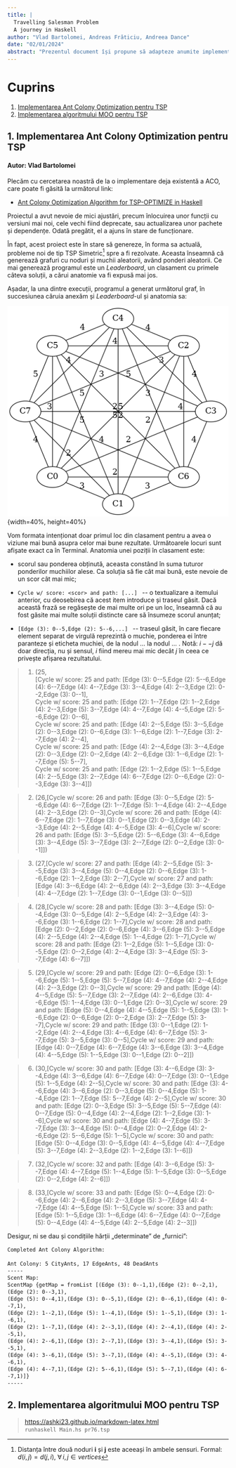 ```yaml
---
title: |
  Travelling Salesman Problem  
  A journey in Haskell
author: "Vlad Bartolomei, Andreas Frăticiu, Andreea Dance"
date: "02/01/2024"
abstract: "Prezentul document își propune să adapteze anumite implementări ai unor algoritmi celebri (în Haskell) pentru a testa eficiența lor pe unele benchmark-uri ale TSP. Acești algoritmi sunt: Ant Colony Optimization -- ACO, MOO, Control Search Local, ACO 4.2 Encoder."
---
```


# Cuprins

1. [Implementarea Ant Colony Optimization pentru TSP](#1-implementarea-ant-colony-optimization-pentru-tsp)
2. [Implementarea algoritmului MOO pentru TSP](2#-implementarea-algoritmului-moo-pentru-tsp)

## 1. Implementarea Ant Colony Optimization pentru TSP
#### Autor: Vlad Bartolomei
Plecăm cu cercetarea noastră de la o implementare deja existentă a ACO, care poate fi găsită la următorul link:   

- [Ant Colony Optimization Algorithm for TSP-OPTIMIZE in Haskell](https://bitbucket.org/rickdzekman/ant-colony-optimization-algorithm-for-tsp-optimize-in-haskell/downloads/)  

Proiectul a avut nevoie de mici ajustări, precum înlocuirea unor funcții cu versiuni mai noi, cele vechi fiind deprecate, sau actualizarea unor pachete și dependențe. Odată pregătit, el a ajuns în stare de funcționare.

În fapt, acest proiect este în stare să genereze, în forma sa actuală, probleme noi de tip TSP Simetric[^1] spre a fi rezolvate. Aceasta înseamnă că generează grafuri cu noduri și muchii aleatorii, având ponderi aleatorii. Ce mai generează programul este un *Leaderboard*, un clasament cu primele câteva soluții, a cărui anatomie va fi expusă mai jos.

[^1]: Distanța între două noduri __i__ și __j__ este aceeași în ambele sensuri. Formal: $d(i, j) = d(j, i)$, $\forall \, i, j \in vertices$

Așadar, la una dintre execuții, programul a generat următorul graf, în succesiunea căruia anexăm și *Leaderboard*-ul și anatomia sa:

![Graf corespunzător problemei TSP Simetric](../rickdzekman-ant-colony-optimization-algorithm-for-tsp-optimize-in-haskell-ee5a30ec533d/tspCirco.png){width=40%, height=40%}


Vom formata intenționat doar primul loc din clasament pentru a avea o viziune mai bună asupra celor mai bune rezultate. Următoarele locuri sunt afișate exact ca în Terminal. Anatomia unei poziții în clasament este:

- scorul sau ponderea obținută, aceasta constând în suma tuturor ponderilor muchiilor alese. Ca soluția să fie cât mai bună, este nevoie de un scor cât mai mic;

-  ```Cycle w/ score: <scor> and path: [...] ``` -- o textualizare a itemului anterior, cu deosebirea că acest item introduce și traseul găsit. Dacă această frază se regăsește de mai multe ori pe un loc, înseamnă că au fost găsite mai multe soluții distincte care să însumeze scorul anunțat;

- ```[Edge (3): 0--5,Edge (2): 5--6,...] ``` -- traseul găsit, în care fiecare element separat de virgulă reprezintă o muchie, ponderea ei între paranteze și eticheta muchiei, de la nodul ... la nodul ... . Notă: $i--j$ dă doar direcția, nu și sensul, $i$ fiind mereu mai mic decât $j$ în ceea ce privește afișarea rezultatului.

> 1. (25,  
[Cycle w/ score: 25 and path: [Edge (3): 0--5,Edge (2): 5--6,Edge (4): 6--7,Edge (4): 4--7,Edge (3): 3--4,Edge (4): 2--3,Edge (2): 0--2,Edge (3): 0--1],  
Cycle w/ score: 25 and path: [Edge (2): 1--7,Edge (2): 1--2,Edge (4): 2--3,Edge (5): 3--7,Edge (4): 4--7,Edge (4): 4--5,Edge (2): 5--6,Edge (2): 0--6],  
Cycle w/ score: 25 and path: [Edge (4): 2--5,Edge (5): 3--5,Edge (2): 0--3,Edge (2): 0--6,Edge (3): 1--6,Edge (2): 1--7,Edge (3): 2--7,Edge (4): 2--4],  
Cycle w/ score: 25 and path: [Edge (4): 2--4,Edge (3): 3--4,Edge (2): 0--3,Edge (2): 0--2,Edge (4): 2--6,Edge (3): 1--6,Edge (2): 1--7,Edge (5): 5--7],  
Cycle w/ score: 25 and path: [Edge (2): 1--2,Edge (5): 1--5,Edge (4): 2--5,Edge (3): 2--7,Edge (4): 6--7,Edge (2): 0--6,Edge (2): 0--3,Edge (3): 3--4]])

> 2. (26,[Cycle w/ score: 26 and path: [Edge (3): 0--5,Edge (2): 5--6,Edge (4): 6--7,Edge (2): 1--7,Edge (5): 1--4,Edge (4): 2--4,Edge (4): 2--3,Edge (2): 0--3],Cycle w/ score: 26 and path: [Edge (4): 6--7,Edge (2): 1--7,Edge (3): 0--1,Edge (2): 0--3,Edge (4): 2--3,Edge (4): 2--5,Edge (4): 4--5,Edge (3): 4--6],Cycle w/ score: 26 and path: [Edge (5): 3--5,Edge (2): 5--6,Edge (3): 4--6,Edge (3): 3--4,Edge (5): 3--7,Edge (3): 2--7,Edge (2): 0--2,Edge (3): 0--1]])

> 3. (27,[Cycle w/ score: 27 and path: [Edge (4): 2--5,Edge (5): 3--5,Edge (3): 3--4,Edge (5): 0--4,Edge (2): 0--6,Edge (3): 1--6,Edge (2): 1--2,Edge (3): 2--7],Cycle w/ score: 27 and path: [Edge (4): 3--6,Edge (4): 2--6,Edge (4): 2--3,Edge (3): 3--4,Edge (4): 4--7,Edge (2): 1--7,Edge (3): 0--1,Edge (3): 0--5]])

> 4. (28,[Cycle w/ score: 28 and path: [Edge (3): 3--4,Edge (5): 0--4,Edge (3): 0--5,Edge (4): 2--5,Edge (4): 2--3,Edge (4): 3--6,Edge (3): 1--6,Edge (2): 1--7],Cycle w/ score: 28 and path: [Edge (2): 0--2,Edge (2): 0--6,Edge (4): 3--6,Edge (5): 3--5,Edge (4): 2--5,Edge (4): 2--4,Edge (5): 1--4,Edge (2): 1--7],Cycle w/ score: 28 and path: [Edge (2): 1--2,Edge (5): 1--5,Edge (3): 0--5,Edge (2): 0--2,Edge (4): 2--4,Edge (3): 3--4,Edge (5): 3--7,Edge (4): 6--7]])

> 5. (29,[Cycle w/ score: 29 and path: [Edge (2): 0--6,Edge (3): 1--6,Edge (5): 1--5,Edge (5): 5--7,Edge (4): 4--7,Edge (4): 2--4,Edge (4): 2--3,Edge (2): 0--3],Cycle w/ score: 29 and path: [Edge (4): 4--5,Edge (5): 5--7,Edge (3): 2--7,Edge (4): 2--6,Edge (3): 4--6,Edge (5): 1--4,Edge (3): 0--1,Edge (2): 0--3],Cycle w/ score: 29 and path: [Edge (5): 0--4,Edge (4): 4--5,Edge (5): 1--5,Edge (3): 1--6,Edge (2): 0--6,Edge (2): 0--2,Edge (3): 2--7,Edge (5): 3--7],Cycle w/ score: 29 and path: [Edge (3): 0--1,Edge (2): 1--2,Edge (4): 2--4,Edge (3): 4--6,Edge (4): 6--7,Edge (5): 3--7,Edge (5): 3--5,Edge (3): 0--5],Cycle w/ score: 29 and path: [Edge (4): 0--7,Edge (4): 6--7,Edge (4): 3--6,Edge (3): 3--4,Edge (4): 4--5,Edge (5): 1--5,Edge (3): 0--1,Edge (2): 0--2]])

> 6. (30,[Cycle w/ score: 30 and path: [Edge (3): 4--6,Edge (3): 3--4,Edge (4): 3--6,Edge (4): 6--7,Edge (4): 0--7,Edge (3): 0--1,Edge (5): 1--5,Edge (4): 2--5],Cycle w/ score: 30 and path: [Edge (3): 4--6,Edge (4): 3--6,Edge (2): 0--3,Edge (5): 0--4,Edge (5): 1--4,Edge (2): 1--7,Edge (5): 5--7,Edge (4): 2--5],Cycle w/ score: 30 and path: [Edge (2): 0--3,Edge (5): 3--5,Edge (5): 5--7,Edge (4): 0--7,Edge (5): 0--4,Edge (4): 2--4,Edge (2): 1--2,Edge (3): 1--6],Cycle w/ score: 30 and path: [Edge (4): 4--7,Edge (5): 3--7,Edge (3): 3--4,Edge (5): 0--4,Edge (2): 0--2,Edge (4): 2--6,Edge (2): 5--6,Edge (5): 1--5],Cycle w/ score: 30 and path: [Edge (5): 0--4,Edge (3): 0--5,Edge (4): 4--5,Edge (4): 4--7,Edge (5): 3--7,Edge (4): 2--3,Edge (2): 1--2,Edge (3): 1--6]])

> 7. (32,[Cycle w/ score: 32 and path: [Edge (4): 3--6,Edge (5): 3--7,Edge (4): 4--7,Edge (5): 1--4,Edge (5): 1--5,Edge (3): 0--5,Edge (2): 0--2,Edge (4): 2--6]])

> 8. (33,[Cycle w/ score: 33 and path: [Edge (5): 0--4,Edge (2): 0--6,Edge (4): 2--6,Edge (4): 2--3,Edge (5): 3--7,Edge (4): 4--7,Edge (4): 4--5,Edge (5): 1--5],Cycle w/ score: 33 and path: [Edge (5): 1--5,Edge (3): 1--6,Edge (4): 6--7,Edge (4): 0--7,Edge (5): 0--4,Edge (4): 4--5,Edge (4): 2--5,Edge (4): 2--3]])

Desigur, ni se dau și condițiile hărții „determinate” de „furnici”:  
```
Completed Ant Colony Algorithm:

Ant Colony: 5 CityAnts, 17 EdgeAnts, 48 DeadAnts
-----
Scent Map: 
ScentMap {getMap = fromList [(Edge (3): 0--1,1),(Edge (2): 0--2,1),(Edge (2): 0--3,1),
(Edge (5): 0--4,1),(Edge (3): 0--5,1),(Edge (2): 0--6,1),(Edge (4): 0--7,1),
(Edge (2): 1--2,1),(Edge (5): 1--4,1),(Edge (5): 1--5,1),(Edge (3): 1--6,1),
(Edge (2): 1--7,1),(Edge (4): 2--3,1),(Edge (4): 2--4,1),(Edge (4): 2--5,1),
(Edge (4): 2--6,1),(Edge (3): 2--7,1),(Edge (3): 3--4,1),(Edge (5): 3--5,1),
(Edge (4): 3--6,1),(Edge (5): 3--7,1),(Edge (4): 4--5,1),(Edge (3): 4--6,1),
(Edge (4): 4--7,1),(Edge (2): 5--6,1),(Edge (5): 5--7,1),(Edge (4): 6--7,1)]}
-----
```


## 2. Implementarea algoritmului MOO pentru TSP

> https://ashki23.github.io/markdown-latex.html  
> ```runhaskell Main.hs pr76.tsp```
